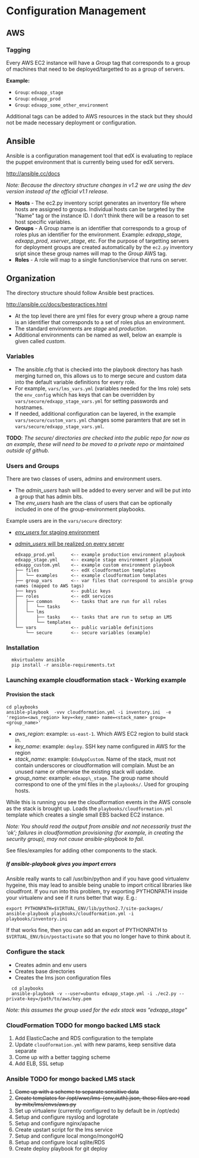# Configuration Management
## AWS

### Tagging

Every AWS EC2 instance will have a *Group* tag that corresponds to a group of
machines that need to be deployed/targetted to as a group of servers. 

**Example:**
* `Group`: `edxapp_stage`
* `Group`: `edxapp_prod`
* `Group`: `edxapp_some_other_environment`
 
Additional tags can be added to AWS resources in the stack but they should not
be made necessary deployment or configuration.

## Ansible

Ansible is a configuration management tool that edX is evaluating to replace
the puppet environment that is currently being used for edX servers.

http://ansible.cc/docs

_Note: Because the directory structure changes in v1.2 we are using the dev
version instead of the official v1.1 release._


* __Hosts__ -  The ec2.py inventory script generates an inventory file where
  hosts are assigned to groups. Individual hosts can be targeted by the "Name"
  tag or the instance ID. I don't think there will be a reason to set host
  specific variables.
* __Groups__ - A Group name is an identifier that corresponds to a group of
  roles plus an identifier for the environment.  Example: *edxapp_stage*,
  *edxapp_prod*, *xserver_stage*, etc.  For the purpose of targetting servers
  for deployment groups are created automatically by the `ec2.py` inventory
  sript since these group names will map to the _Group_ AWS tag. 
* __Roles__  - A role will map to a single function/service that runs on
  server.

## Organization

The directory structure should follow Ansible best practices.

http://ansible.cc/docs/bestpractices.html

* At the top level there are yml files for every group where a group name is an
  identifier that corresponds to a set of roles plus an environment.  
* The standard environments are _stage_ and _production_.
* Additional environments can be named as well, below an example is given
  called _custom_.


### Variables

* The ansible.cfg that is checked into the playbook directory has hash merging
  turned on, this allows us to to merge secure and custom data into the default
  variable definitions for every role.
* For example, `vars/lms_vars.yml` (variables needed for the lms role) sets the
  `env_config` which has keys that can be overridden by
  `vars/secure/edxapp_stage_vars.yml` for setting passwords and hostnames.  
* If needed, additional configuration can be layered, in the example
  `vars/secure/custom_vars.yml` changes some paramters that are set in
  `vars/secure/edxapp_stage_vars.yml`.

__TODO__: _The secure/ directories are checked into the public repo for now as an
example, these will need to be moved to a private repo or maintained outside of
github._

### Users and Groups

There are two classes of users, admins and environment users.

* The *admin_users* hash will be added to every server and will be put into a
  group that has admin bits.
* The *env_users* hash are the class of users that can be optionally included
  in one of the group-environment playbooks.


Example users are in the `vars/secure` directory:

* [*env_users* for staging environment](/vars/secure/edxapp_stage_users.yml)
* [*admin_users* will be realized on every server](/vars/secure/users.yml)


     ```
     edxapp_prod.yml      <-- example production environment playbook
     edxapp_stage.yml     <-- example stage environment playbook
     edxapp_custom.yml    <-- example custom environment playbook
     ├── files            <-- edX cloudformation templates
     │   └── examples     <-- example cloudformation templates
     ├── group_vars       <-- var files that correspond to ansible group names (mapped to AWS tags)
     ├── keys             <-- public keys
     ├── roles            <-- edX services
     │   ├── common       <-- tasks that are run for all roles
     │   │   └── tasks
     │   └── lms 
     │       ├── tasks    <-- tasks that are run to setup an LMS
     │       └── templates
     └── vars             <-- public variable definitions
         └── secure       <-- secure variables (example)
     ```


### Installation

```
  mkvirtualenv ansible
  pip install -r ansible-requirements.txt
```

### Launching example cloudformation stack - Working example

#### Provision the stack

  ```
  cd playbooks
  ansible-playbook  -vvv cloudformation.yml -i inventory.ini  -e 'region=<aws_region> key=<key_name> name=<stack_name> group=<group_name>'
  ```
  
* _aws_region_: example: `us-east-1`. Which AWS EC2 region to build stack in.
* _key_name_: example: `deploy`. SSH key name configured in AWS for the region
* _stack_name_: example: `EdxAppCustom`. Name of the stack, must not contain
  underscores or cloudformation will complain. Must be an unused name or
  otherwise the existing stack will update.
* _group_name_: example: `edxapp\_stage`. The group name should correspond to
  one of the yml files in the `playbooks/`. Used for grouping hosts.

While this is running you see the cloudformation events in the AWS console as
the stack is brought up.  Loads the `playbooks/cloudformation.yml` template
which creates a single small EBS backed EC2 instance.  

_Note: You should read the output from ansible and not necessarily trust the
'ok'; failures in cloudformation provisioning (for example, in creating the
security group), may not cause ansible-playbook to fail._

See files/examples for
adding other components to the stack.

##### If ansible-playbook gives you import errors

Ansible really wants to call /usr/bin/python and if you have good virtualenv
hygeine, this may lead to ansible being unable to import critical libraries
like cloudfront. If you run into this problem, try exporting PYTHONPATH inside
your virtualenv and see if it runs better that way. E.g.:

  ```
  export PYTHONPATH=$VIRTUAL_ENV/lib/python2.7/site-packages/ 
  ansible-playbook playbooks/cloudformation.yml -i playbooks/inventory.ini
  ```

If that works fine, then you can add an export of PYTHONPATH to
`$VIRTUAL_ENV/bin/postactivate` so that you no longer have to think about it.
  
### Configure the stack

* Creates admin and env users
* Creates base directories
* Creates the lms json configuration files

```
  cd playbooks
  ansible-playbook -v --user=ubuntu edxapp_stage.yml -i ./ec2.py --private-key=/path/to/aws/key.pem
```

*Note: this assumes the group used for the edx stack was "edxapp_stage"*

### CloudFormation TODO for mongo backed LMS stack

1. Add ElasticCache and RDS configuration to the template
2. Update `cloudformation.yml` with new params, keep sensitive data separate
3. Come up with a better tagging scheme
4. Add ELB, SSL setup

### Ansible TODO for mongo backed LMS stack

1. ~~Come up with a scheme to separate sensitive data~~
2. ~~Create templates for /opt/wwc/lms-{env,auth}.json, these files are read by
   mitx/lms/envs/aws.py~~
3. Set up virtualenv (currently configured to by default be in /opt/edx)
4. Setup and configure rsyslog and logrotate
5. Setup and configure nginx/apache
5. Create upstart script for the lms service
6. Setup and configure local mongo/mongoHQ
7. Setup and configure local sqlite/RDS
8. Create deploy playbook for git deploy

